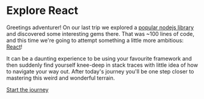 Explore React
====

Greetings adventurer! On our last trip we explored a [popular nodejs library](http://x-team.com/2015/02/xplorers-mkdirp/) and discovered some interesting gems there. That was ~100 lines of code, and this time we're going to attempt something a little more ambitious: [React](http://facebook.github.io/react/)!

It can be a daunting experience to be using your favourite framework and then suddenly find yourself knee-deep in stack traces with little idea of how to navigate your way out. After today's journey you'll be one step closer to mastering this weird and wonderful terrain.

[Start the journey](http://x-team.github.io/explore-react/)
